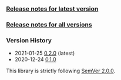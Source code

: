 ### [Release notes for latest version](latest.md)

### [Release notes for all versions](full.md)

### Version History

* 2021-01-25 [0.2.0](0.2.0.md) (latest)
* 2020-12-24 [0.1.0](0.1.0.md)


This library is strictly following [SemVer 2.0.0](https://semver.org/spec/v2.0.0.html).
